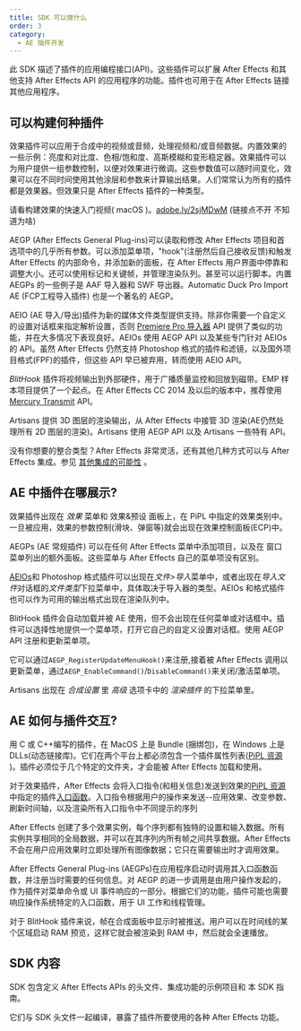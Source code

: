 ```yaml
---
title: SDK 可以做什么
order: 3
category:
  - AE 插件开发
---
```


此 SDK 描述了插件的应用编程接口(API)。这些插件可以扩展 After Effects 和其他支持 After Effects API 的应用程序的功能。插件也可用于在 After Effects 链接其他应用程序。

## 可以构建何种插件

效果插件可以应用于合成中的视频或音频，处理视频和/或音频数据。内置效果的一些示例：亮度和对比度、色相/饱和度、高斯模糊和变形稳定器。效果插件可以为用户提供一组参数控制，以便对效果进行微调。这些参数值可以随时间变化，效果可以在不同时间使用其他涂层和参数来计算输出结果。人们常常认为所有的插件都是效果器。但效果只是 After Effects 插件的一种类型。

请看构建效果的快速入门视频( macOS )。[adobe.ly/2sjMDwM](https://adobe.ly/2sjMDwM) (链接点不开 不知道为啥)

AEGP (After Effects General Plug-ins)可以读取和修改 After Effects 项目和首选项中的几乎所有参数。可以添加菜单项，"hook"(注册然后自己接收反馈)和触发 After Effects 的内部命令，并添加新的面板，在 After Effects 用户界面中停靠和调整大小。还可以使用标记和关键帧，并管理渲染队列。甚至可以运行脚本。内置 AEGPs 的一些例子是 AAF 导入器和 SWF 导出器。Automatic Duck Pro Import AE (FCP工程导入插件) 也是一个著名的 AEGP。

AEIO (AE 导入/导出)插件为新的媒体文件类型提供支持。除非你需要一个自定义的设置对话框来指定解析设置，否则 [Premiere Pro 导入器](other-integration-possibilities.html) API 提供了类似的功能，并在大多情况下表现良好。AEIOs 使用 AEGP API 以及某些专门针对 AEIOs 的 API。虽然 After Effects 仍然支持 Photoshop 格式的插件和滤镜，以及国外项目格式(FPF)的插件，但这些 API 早已被弃用，转而使用 AEIO API。

*BlitHook* 插件将视频输出到外部硬件，用于广播质量监控和回放到磁带。EMP 样本项目提供了一个起点。在 After Effects CC 2014 及以后的版本中，推荐使用 [Mercury Transmit](other-integration-possibilities.html) API。

Artisans 提供 3D 图层的渲染输出，从 After Effects 中接管 3D 渲染(AE仍然处理所有 2D 图层的渲染)。Artisans 使用 AEGP API 以及 Artisans 一些特有 API。

没有你想要的整合类型？After Effects 非常灵活，还有其他几种方式可以与 After Effects 集成。参见 [其他集成的可能性](other-integration-possibilities.html) 。

## AE 中插件在哪展示?

效果插件出现在 *效果* 菜单和 效果&预设 面板上，在 PiPL 中指定的效果类别中。一旦被应用，效果的参数控制(滑块、弹窗等)就会出现在效果控制面板(ECP)中。

AEGPs (AE 常规插件) 可以在任何 After Effects 菜单中添加项目，以及在 窗口 菜单列出的额外面板。这些菜单与 After Effects 自己的菜单项没有区别。

[AEIOs](./aeios/aeios.html)和 Photoshop 格式插件可以出现在*文件>导入*菜单中，或者出现在*导入文件*对话框的*文件类型*下拉菜单中，具体取决于导入器的类型。AEIOs 和格式插件也可以作为可用的输出格式出现在渲染队列中。

BlitHook 插件会自动加载并被 AE 使用，但不会出现在任何菜单或对话框中。插件可以选择性地提供一个菜单项，打开它自己的自定义设置对话框。使用 AEGP API 注册和更新菜单项。

它可以通过`AEGP_RegisterUpdateMenuHook()`来注册,接着被 After Effects 调用以更新菜单，通过`AEGP_EnableCommand()`/`DisableCommand()`来关闭/激活菜单项。

Artisans 出现在 _合成设置_ 里 _高级_ 选项卡中的 _渲染插件_ 的下拉菜单里。

## AE 如何与插件交互?

用 C 或 C++编写的插件，在 MacOS 上是 Bundle (捆绑包)，在 Windows 上是 DLLs(动态链接库)。它们在两个平台上都必须包含一个插件属性列表([PiPL 资源](pipl-resources.html) )。插件必须位于几个特定的文件夹，才会能被 After Effects 加载和使用。

对于效果插件，After Effects 会将入口指令(和相关信息)发送到效果的[PiPL 资源](pipl-resources.html)中指定的插件[入口函数](../effect-basics/entry-point.html)。入口指令根据用户的操作来发送--应用效果、改变参数、刷新时间轴，以及渲染所有入口指令中不同提示的序列

After Effects 创建了多个效果实例，每个序列都有独特的设置和输入数据。所有实例共享相同的全局数据，并可以在其序列内所有帧之间共享数据。After Effects 不会在用户应用效果时立即处理所有图像数据；它只在需要输出时才调用效果。

After Effects General Plug-ins (AEGPs)在应用程序启动时调用其入口函数函数，并注册当时需要的任何信息。对 AEGP 的进一步调用是由用户操作发起的，作为插件对菜单命令或 UI 事件响应的一部分。根据它们的功能，插件可能也需要响应操作系统特定的入口函数，用于 UI 工作和线程管理。

对于 BlitHook 插件来说，帧在合成面板中显示时被推送。用户可以在时间线的某个区域启动 RAM 预览，这样它就会被渲染到 RAM 中，然后就会全速播放。

## SDK 内容

SDK 包含定义 After Effects APIs 的头文件、集成功能的示例项目和 本 SDK 指南。

它们与 SDK 头文件一起编译，暴露了插件所要使用的各种 After Effects 功能。
